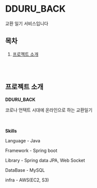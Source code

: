 # DDURU_BACK

교환 일기 서비스입니다



## 목차

1. [프로젝트 소개](#프로젝트-소개)

<br/></br>
## 프로젝트 소개

**DDURU_BACK**

코로나 언텍트 시대에 온라인으로 하는 교환일기

<br/></br>
**Skills**

Language - Java

Framework - Spring boot

Library - Spring data JPA, Web Socket

DataBase - MySQL

infra - AWS(EC2, S3)
